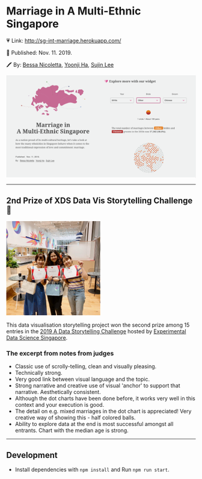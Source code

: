 # Marriage in A Multi-Ethnic Singapore

💗 Link: http://sg-int-marriage.herokuapp.com/

📅 Published: Nov. 11. 2019.

🖍 By: [Bessa Nicoletta](https://www.linkedin.com/in/bessa-nicoletta-69442638/), [Yoonji Ha](https://www.linkedin.com/in/yoonjiha/), [Sujin Lee](https://www.linkedin.com/in/leesujin/)

![Project Picture](photos/screenshot.png)

---

## 2nd Prize of XDS Data Vis Storytelling Challenge 🥈

<img src="photos/team.jpg" width="250" height="250" alt="team picture"/>

This data visualisation storytelling project won the second prize among 15 entries in the [2019 A Data Storytelling Challenge](https://www.xds.humancentreddata.science/) hosted by [Experimental Data Science Singapore](https://www.meetup.com/ko-KR/Experimental_Data_Science/).

### The excerpt from notes from judges

- Classic use of scrolly-telling, clean and visually pleasing.
- Technically strong.
- Very good link between visual language and the topic.
- Strong narrative and creative use of visual 'anchor' to support that narrative. Aesthetically consistent.
- Although the dot charts have been done before, it works very well in this context and your execution is good.
- The detail on e.g. mixed marriages in the dot chart is appreciated! Very creative way of showing this - half colored balls.
- Ability to explore data at the end is most successful amongst all entrants.
  Chart with the median age is strong.

---

## Development

- Install dependencies with `npm install` and Run `npm run start`.

